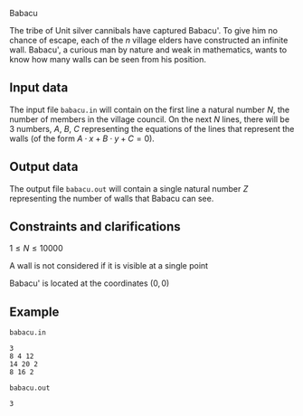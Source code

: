 Babacu

The tribe of Unit silver cannibals have captured Babacu'. To give him no chance of escape, each of the $n$ village elders have constructed an infinite wall. Babacu', a curious man by nature and weak in mathematics, wants to know how many walls can be seen from his position.

## Input data

The input file `babacu.in` will contain on the first line a natural number $N$, the number of members in the village council. On the next $N$ lines, there will be $3$ numbers, $A$, $B$, $C$ representing the equations of the lines that represent the walls (of the form $A \cdot x + B \cdot y + C = 0$).

## Output data

The output file `babacu.out` will contain a single natural number $Z$ representing the number of walls that Babacu can see.

## Constraints and clarifications

$1 \leq N \leq 10000$

A wall is not considered if it is visible at a single point

Babacu' is located at the coordinates $(0,0)$

## Example

`babacu.in`  
```
3
8 4 12
14 20 2
8 16 2
```

`babacu.out`  
```
3
```